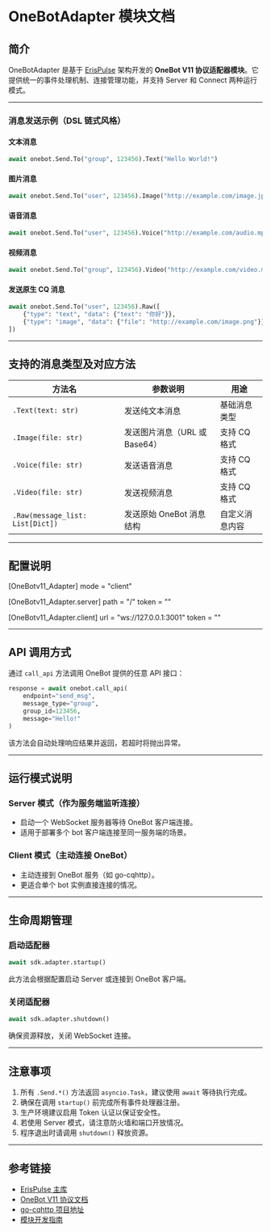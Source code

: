 # OneBotAdapter 模块文档

## 简介
OneBotAdapter 是基于 [ErisPulse](https://github.com/ErisPulse/ErisPulse/) 架构开发的 **OneBot V11 协议适配器模块**。它提供统一的事件处理机制、连接管理功能，并支持 Server 和 Connect 两种运行模式。

---

### 消息发送示例（DSL 链式风格）

#### 文本消息
```python
await onebot.Send.To("group", 123456).Text("Hello World!")
```

#### 图片消息
```python
await onebot.Send.To("user", 123456).Image("http://example.com/image.jpg")
```

#### 语音消息
```python
await onebot.Send.To("user", 123456).Voice("http://example.com/audio.mp3")
```

#### 视频消息
```python
await onebot.Send.To("group", 123456).Video("http://example.com/video.mp4")
```

#### 发送原生 CQ 消息
```python
await onebot.Send.To("user", 123456).Raw([
    {"type": "text", "data": {"text": "你好"}},
    {"type": "image", "data": {"file": "http://example.com/image.png"}}
])
```

---

## 支持的消息类型及对应方法

| 方法名   | 参数说明 | 用途 |
|----------|----------|------|
| `.Text(text: str)` | 发送纯文本消息 | 基础消息类型 |
| `.Image(file: str)` | 发送图片消息（URL 或 Base64） | 支持 CQ 格式 |
| `.Voice(file: str)` | 发送语音消息 | 支持 CQ 格式 |
| `.Video(file: str)` | 发送视频消息 | 支持 CQ 格式 |
| `.Raw(message_list: List[Dict])` | 发送原始 OneBot 消息结构 | 自定义消息内容 |

---

## 配置说明
[OneBotv11_Adapter]
mode = "client"

[OneBotv11_Adapter.server]
path = "/"
token = ""

[OneBotv11_Adapter.client]
url = "ws://127.0.0.1:3001"
token = ""

---


## API 调用方式

通过 `call_api` 方法调用 OneBot 提供的任意 API 接口：

```python
response = await onebot.call_api(
    endpoint="send_msg",
    message_type="group",
    group_id=123456,
    message="Hello!"
)
```

该方法会自动处理响应结果并返回，若超时将抛出异常。

---

## 运行模式说明

### Server 模式（作为服务端监听连接）

- 启动一个 WebSocket 服务器等待 OneBot 客户端连接。
- 适用于部署多个 bot 客户端连接至同一服务端的场景。

### Client 模式（主动连接 OneBot）

- 主动连接到 OneBot 服务（如 go-cqhttp）。
- 更适合单个 bot 实例直接连接的情况。

---

## 生命周期管理

### 启动适配器
```python
await sdk.adapter.startup()
```
此方法会根据配置启动 Server 或连接到 OneBot 客户端。

### 关闭适配器
```python
await sdk.adapter.shutdown()
```
确保资源释放，关闭 WebSocket 连接。

---

## 注意事项

1. 所有 `.Send.*()` 方法返回 `asyncio.Task`，建议使用 `await` 等待执行完成。
2. 确保在调用 `startup()` 前完成所有事件处理器注册。
3. 生产环境建议启用 Token 认证以保证安全性。
4. 若使用 Server 模式，请注意防火墙和端口开放情况。
5. 程序退出时请调用 `shutdown()` 释放资源。

---

## 参考链接

- [ErisPulse 主库](https://github.com/ErisPulse/ErisPulse/)
- [OneBot V11 协议文档](https://github.com/botuniverse/onebot-11)
- [go-cqhttp 项目地址](https://github.com/Mrs4s/go-cqhttp)
- [模块开发指南](https://github.com/ErisPulse/ErisPulse/tree/main/docs/DEVELOPMENT.md)
